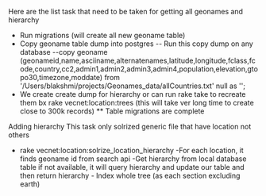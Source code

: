 Here are the list task that need to be taken for getting all geonames and hierarchy


* Run migrations (will create all new geoname table)
* Copy geoname table dump into postgres
    -- Run this copy dump on any database
    --copy geoname (geonameid,name,asciiname,alternatenames,latitude,longitude,fclass,fcode,country,cc2,admin1,admin2,admin3,admin4,population,elevation,gtopo30,timezone,moddate) from '/Users/blakshmi/projects/Geonames_data/allCountries.txt' null as '';
* We create create dump for hierarchy or can run rake take to recreate them
    bx rake vecnet:location:trees  (this will take ver long time to create close to 300k records)
** Table migrations are complete

Adding hierarchy
This task only solrized generic file that have location not others

* rake vecnet:location:solrize_location_hierarchy
        -For each location, it finds geoname id from search api
        -Get hierarchy from local database table
            if not available, it will query hierarchy and update our table and then return hierarchy
        - Index whole tree (as each section excluding earth)